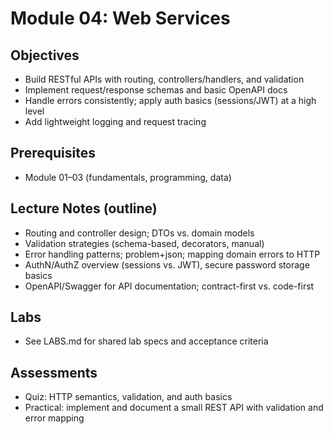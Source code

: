 # Module 04: Web Services

## Objectives
- Build RESTful APIs with routing, controllers/handlers, and validation
- Implement request/response schemas and basic OpenAPI docs
- Handle errors consistently; apply auth basics (sessions/JWT) at a high level
- Add lightweight logging and request tracing

## Prerequisites
- Module 01–03 (fundamentals, programming, data)

## Lecture Notes (outline)
- Routing and controller design; DTOs vs. domain models
- Validation strategies (schema-based, decorators, manual)
- Error handling patterns; problem+json; mapping domain errors to HTTP
- AuthN/AuthZ overview (sessions vs. JWT), secure password storage basics
- OpenAPI/Swagger for API documentation; contract-first vs. code-first

## Labs
- See LABS.md for shared lab specs and acceptance criteria

## Assessments
- Quiz: HTTP semantics, validation, and auth basics
- Practical: implement and document a small REST API with validation and error mapping

